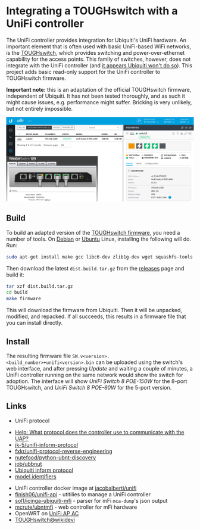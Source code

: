 # Integrating a TOUGHswitch with a UniFi controller

The UniFi controller provides integration for Ubiquiti's UniFi hardware. An important element
that is often used with basic UniFi-based WiFi networks, is the
[TOUGHswitch](https://www.ubnt.com/accessories/toughswitch/), which provides
switching and power-over-ethernet capability for the access points. This family of switches,
however, does not integrate with the UniFi controller
(and [it appears Ubiquiti won't do so](https://community.ubnt.com/t5/UniFi-Routing-Switching/Tough-Switch-integration-with-Unifi-4-6/td-p/1191186)).
This project adds basic read-only support for the UniFi controller to TOUGHswitch firmware.

**Important note:** this is an adaptation of the official TOUGHswitch firmware, independent of
Ubiquiti. It has not been tested thoroughly, and as such it might cause issues, e.g. performance
might suffer. Bricking is very unlikely, but not entirely impossible.

![UniFi controller with a TOUGHswitch](screenshot-unifi-controller.png)


## Build

To build an adapted version of the [TOUGHswitch firmware](https://www.ubnt.com/download/accessories/toughswitch),
you need a number of tools. On [Debian](http://www.debian.org/) or [Ubuntu](https://www.ubuntu.com/desktop)
Linux, installing the following will do. Run:

```sh
sudo apt-get install make gcc libc6-dev zlib1g-dev wget squashfs-tools
```

Then download the latest `dist.build.tar.gz` from
the [releases](https://github.com/wvengen/unifi-controllable-switch/releases) page
and build it:

```sh
tar xzf dist.build.tar.gz
cd build
make firmware
```

This will download the firmware from Ubiquiti. Then it will be unpacked, modified,
and repacked. If all succeeds, this results in a firmware file that you can install directly.


## Install

The resulting firmware file `SW.v<version>.<build_number>+unifi<version>.bin` can be uploaded
using the switch's web interface, and after pressing _Update_ and waiting a couple of minutes,
a UniFi controller running on the same network would show the switch for adoption. The interface
will show _UniFi Switch 8 POE-150W_ for the 8-port TOUGHswitch, and _UniFi Switch 8 POE-60W_ for
the 5-port version.


## Links

* UniFi protocol
 - [Help: What protocol does the controller use to communicate with the UAP?](https://help.ubnt.com/hc/en-us/articles/204976094-UniFi-What-protocol-does-the-controller-use-to-communicate-with-the-UAP-)
 - [jk-5/unifi-inform-protocol](https://github.com/jk-5/unifi-inform-protocol)
 - [fxkr/unifi-protocol-reverse-engineering](https://github.com/fxkr/unifi-protocol-reverse-engineering)
 - [nutefood/python-ubnt-discovery](https://github.com/nitefood/python-ubnt-discovery)
 - [job/ubbnut](https://github.com/jof/ubbnut)
 - [Ubiquiti inform protocol](https://github.com/mcrute/ubntmfi/blob/master/inform_protocol.md)
 - [model identifiers](https://community.ubnt.com/ubnt/attachments/ubnt/UniFi/194506/1/bundles.json.txt)
* UniFi controller docker image at [jacobalberti/unifi](https://hub.docker.com/r/jacobalberty/unifi/)
* [finish06/unifi-api](https://github.com/finish06/unifi-api) - utitilies to manage a UniFi controller
* [sol1/icinga-ubiquiti-mfi](https://github.com/sol1/icinga-ubiquiti-mfi) - parser for mFi `mca-dump`'s json output
* [mcrute/ubntmfi](https://github.com/mcrute/ubntmfi) - web controller for mFi hardware
* OpenWRT on [UniFi AP AC](https://wiki.openwrt.org/toh/ubiquiti/unifiac)
* [TOUGHswitch@wikidevi](https://wikidevi.com/wiki/Ubiquiti_Networks_TOUGHSwitch_PoE_Pro)

